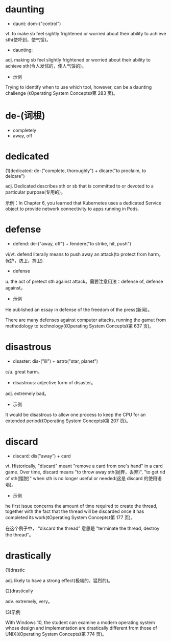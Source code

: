 # daunting

- daunt: dom-("control")

vt. to make sb feel sightly frightened or worried about their ability to achieve sth(使吓到，使气馁)。

- daunting: 

adj. making sb feel slightly frightened or worried about their ability  to achieve sth(令人发怵的，使人气馁的)。

- 示例

Trying to identify when to use which tool, however, can be a daunting challenge (《Operating System Concepts》第 283 页)。

# de-(词根)

- completely
- away, off

# dedicated

(1)dedicated: de-("complete, thoroughly") + dicare("to proclaim, to delcare")

adj. Dedicated describes sth or sb that is committed to or devoted to a particular purpose(专用的)。

示例：In Chapter 6, you learned that Kubernetes uses a dedicated Service object to provide network connectivity to apps running in Pods.

# defense

- defend: de-("away, off") + fendere("to strike, hit, push")

vi/vt. defend literally means to push away an attack(to protect from harm，保护，防卫，捍卫).

- defense

u. the act of pretect sth against attack。需要注意用法：defense of, defense against。

- 示例

He published an essay in defense of the freedom of the press(新闻)。

There are many defenses against computer attacks, running the gamut from methodology to technology(《Operating System Concepts》第 637 页)。

# disastrous

- disaster: dis-("ill") + astro("star, planet")

c/u. great harm。

- disastrous: adjective form of disaster。

adj. extremely bad。

- 示例

It would be disastrous to allow one process to keep the CPU for an extended period(《Operating System Concepts》第 207 页)。

# discard

-  discard: dis("away") + card

vt. Historically, "discard" meant "remove a card from one's hand" in a card game. Over time, discard means "to throw away sth(抛弃，丢弃)", "to get rid of sth(摆脱)" when sth is no longer useful or needed(这是 discard 的使用语境)。

- 示例

he first issue concerns the amount of time required to create the thread, together with the fact that the thread will be discarded once it has completed its work(《Operating System Concepts》第 177 页)。

在这个例子中， “discard the thread” 意思是 "terminate the thread, destroy the thread"。

# drastically

(1)drastic

adj. likely to have a strong effect(极端的，猛烈的)。

(2)drastically

adv. extremely, very。

(3)示例

With Windows 10, the student can examine a modern operating system whose design and implementation are drastically different from those of UNIX(《Operating System Concepts》第 774 页)。